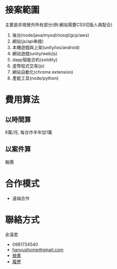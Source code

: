 # 接案範圍
主要是非視覺外所有部分(例:網站需要CSS切版人員配合)

1. 後台(node/java/mysql/nosql/gcp/aws)
1. 網站(js/api串接)
1. 本機遊戲與上架(unity/ios/android)
1. 網站遊戲(unity/web/js)
1. dapp智能合約(solidity)
1. 虛幣程式交易(js)
1. 網站自動化(chrome extension)
1. 產能工具(node/python)

# 費用算法
## 以時間算
6萬/月, 每合作半年加1萬

## 以案件算
報價

# 合作模式
- 遠端合作

# 聯絡方式
余漢君  
- 0981734540
- hanyushome@gmail.com
- [臉書](https://www.facebook.com/han.yu.100)
- [履歷](readme.md)

